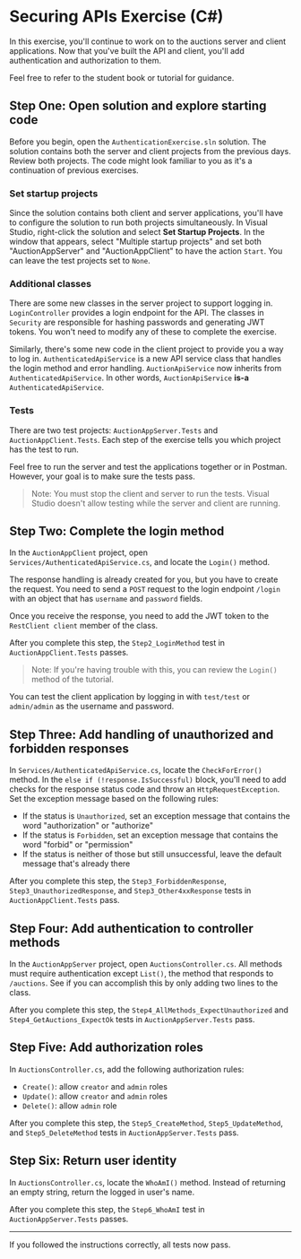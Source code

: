 # Securing APIs Exercise (C#)

In this exercise, you'll continue to work on to the auctions server and client applications. Now that you've built the API and client, you'll add authentication and authorization to them.

Feel free to refer to the student book or tutorial for guidance.

## Step One: Open solution and explore starting code

Before you begin, open the `AuthenticationExercise.sln` solution. The solution contains both the server and client projects from the previous days. Review both projects. The code might look familiar to you as it's a continuation of previous exercises.

### Set startup projects

Since the solution contains both client and server applications, you'll have to configure the solution to run both projects simultaneously. In Visual Studio, right-click the solution and select **Set Startup Projects**. In the window that appears, select "Multiple startup projects" and set both "AuctionAppServer" and "AuctionAppClient" to have the action `Start`. You can leave the test projects set to `None`.

### Additional classes

There are some new classes in the server project to support logging in. `LoginController` provides a login endpoint for the API. The classes in `Security` are responsible for hashing passwords and generating JWT tokens. You won't need to modify any of these to complete the exercise.

Similarly, there's some new code in the client project to provide you a way to log in. `AuthenticatedApiService` is a new API service class that handles the login method and error handling. `AuctionApiService` now inherits from `AuthenticatedApiService`. In other words, `AuctionApiService` **is-a** `AuthenticatedApiService`.

### Tests

There are two test projects: `AuctionAppServer.Tests` and `AuctionAppClient.Tests`. Each step of the exercise tells you which project has the test to run.

Feel free to run the server and test the applications together or in Postman. However, your goal is to make sure the tests pass.

> Note: You must stop the client and server to run the tests. Visual Studio doesn't allow testing while the server and client are running.

## Step Two: Complete the login method

In the `AuctionAppClient` project, open `Services/AuthenticatedApiService.cs`, and locate the `Login()` method.

The response handling is already created for you, but you have to create the request. You need to send a `POST` request to the login endpoint `/login` with an object that has `username` and `password` fields.

Once you receive the response, you need to add the JWT token to the `RestClient client` member of the class.

After you complete this step, the `Step2_LoginMethod` test in `AuctionAppClient.Tests` passes.

> Note: If you're having trouble with this, you can review the `Login()` method of the tutorial.

You can test the client application by logging in with `test/test` or `admin/admin` as the username and password.

## Step Three: Add handling of unauthorized and forbidden responses

In `Services/AuthenticatedApiService.cs`, locate the `CheckForError()` method. In the `else if (!response.IsSuccessful)` block, you'll need to add checks for the response status code and throw an `HttpRequestException`. Set the exception message based on the following rules:

* If the status is `Unauthorized`, set an exception message that contains the word "authorization" or "authorize"
* If the status is `Forbidden`, set an exception message that contains the word "forbid" or "permission"
* If the status is neither of those but still unsuccessful, leave the default message that's already there

After you complete this step, the `Step3_ForbiddenResponse`, `Step3_UnauthorizedResponse`, and `Step3_Other4xxResponse` tests in `AuctionAppClient.Tests` pass.

## Step Four: Add authentication to controller methods

In the `AuctionAppServer` project, open `AuctionsController.cs`. All methods must require authentication except `List()`, the method that responds to `/auctions`. See if you can accomplish this by only adding two lines to the class.

After you complete this step, the `Step4_AllMethods_ExpectUnauthorized` and `Step4_GetAuctions_ExpectOk` tests in `AuctionAppServer.Tests` pass.

## Step Five: Add authorization roles

In `AuctionsController.cs`, add the following authorization rules:

- `Create()`: allow `creator` and `admin` roles
- `Update()`: allow `creator` and `admin` roles
- `Delete()`: allow `admin` role

After you complete this step, the `Step5_CreateMethod`, `Step5_UpdateMethod`, and `Step5_DeleteMethod` tests in `AuctionAppServer.Tests` pass.

## Step Six: Return user identity

In `AuctionsController.cs`, locate the `WhoAmI()` method. Instead of returning an empty string, return the logged in user's name.

After you complete this step, the `Step6_WhoAmI` test in `AuctionAppServer.Tests` passes.

---

If you followed the instructions correctly, all tests now pass.
